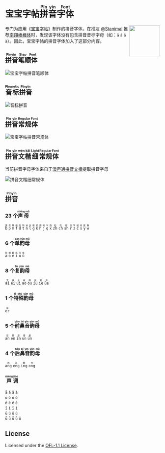 宝宝字帖<ruby>拼<rt>Pīn</rt>音<rt>yīn</rt>字体<rt>Font</rt></ruby>
===

<img align="right" width="100" src="https://github.com/user-attachments/assets/dce7016f-4301-4972-8fa2-a9a4140dbbb8" />

专门为应用《[宝宝字帖](https://github.com/jaywcjlove/copybook-generator)》制作的拼音字体。在推友 [@Stanimal](https://x.com/N4tli30/status/1814174567524700551) 推荐[南翔棒棒体](https://www.zcool.com.cn/work/ZNDc1MDMzNDA=.html)时，发现该字体没有包含拼音音标字母（如：`ā` `á` `ǎ` `à`）。因此，宝宝字帖的拼音字体加入了这部分内容。



## <ruby>拼音笔顺体<rt>Pīnyīn Step Font</rt></ruby>

![宝宝字帖拼音笔顺体](https://github.com/user-attachments/assets/71842a73-64a1-4b32-ba2f-466ddc06e699)

## <ruby>音标<rt>Phonetic</rt>拼音<rt>Pīnyīn</rt></ruby>

![音标拼音](https://github.com/user-attachments/assets/7432e4d6-0a4c-4230-b065-9d2d3c88d65b)

## <ruby>拼<rt>Pīn</rt>音<rt>yīn</rt>常规体<rt> Regular Font</rt></ruby>

![宝宝字帖拼音常规体](https://github.com/user-attachments/assets/276fd6d6-44fd-4ca6-a3ae-e5fdda048bee)

## <ruby>拼<rt>Pīn</rt>音<rt>yīn</rt>文<rt>wén</rt>楷<rt>kǎi</rt>细<rt>Light</rt>常规<rt>Regular</rt>体<rt>Font</rt></ruby>

当前拼音字母字体来自于[澳声通拼音文楷](https://github.com/jeffreyxuan/toneoz-font-pinyin-wenkai)提取拼音字母

![拼音文楷细常规体](https://github.com/user-attachments/assets/eb172e55-9a33-4091-8421-baa953d2fe4f)

## <ruby>拼音<rt>Pīnyīn</rt></ruby>

### 23 个<ruby>声母<rt>shēng mǔ</rt></ruby>

<ruby>`b`<rt>菠</rt></ruby>
<ruby>`p`<rt>泼</rt></ruby>
<ruby>`m`<rt>摩</rt></ruby>
<ruby>`f`<rt>佛</rt></ruby>
<ruby>`d`<rt>的</rt></ruby>
<ruby>`t`<rt>特</rt></ruby>
<ruby>`n`<rt>讷</rt></ruby>
<ruby>`l`<rt>乐</rt></ruby>
<ruby>`g`<rt>歌</rt></ruby>
<ruby>`k`<rt>可</rt></ruby>
<ruby>`h`<rt>喝</rt></ruby>
<ruby>`j`<rt>鸡</rt></ruby>
<ruby>`q`<rt>气</rt></ruby>
<ruby>`x`<rt>西</rt></ruby>
<ruby>`zh`<rt>知</rt></ruby>
<ruby>`ch`<rt>吃</rt></ruby>
<ruby>`sh`<rt>师</rt></ruby>
<ruby>`r`<rt>日</rt></ruby>
<ruby>`z`<rt>字</rt></ruby>
<ruby>`c`<rt>磁</rt></ruby>
<ruby>`s`<rt>司</rt></ruby>
<ruby>`y`<rt>医</rt></ruby>
<ruby>`w`<rt>舞</rt></ruby>

### 6 个<ruby>单韵母<rt>dān yùn mǔ</rt></ruby>

<ruby>`a`<rt>阿</rt></ruby>
<ruby>`o`<rt>哦</rt></ruby>
<ruby>`e`<rt>鹅</rt></ruby>
<ruby>`i`<rt>医</rt></ruby>
<ruby>`u`<rt>乌</rt></ruby>
<ruby>`ü`<rt>鱼</rt></ruby>

### 8 个<ruby>复韵母<rt>fù yùn mǔ</rt></ruby>

<ruby>`ai`<rt>艾</rt></ruby>
<ruby>`ei`<rt>诶</rt></ruby>
<ruby>`ui`<rt>水</rt></ruby>
<ruby>`ao`<rt>袄</rt></ruby>
<ruby>`ou`<rt>鸥</rt></ruby>
<ruby>`iu`<rt>优</rt></ruby>
<ruby>`ie`<rt>姐</rt></ruby>
<ruby>`üe`<rt>月</rt></ruby>

### 1 个<ruby>特殊韵母<rt>tè shū yùn mǔ</rt></ruby>

<ruby>`er`<rt>耳</rt></ruby>

### 5 个<ruby>前鼻音韵母<rt>qián bí yīn yùn mǔ</rt></ruby>

<ruby>`an`<rt>安</rt></ruby>
<ruby>`en`<rt>恩</rt></ruby>
<ruby>`in`<rt>音</rt></ruby>
<ruby>`un`<rt>春</rt></ruby>
<ruby>`ün`<rt>晕</rt></ruby>

### 4 个<ruby>后鼻音韵母<rt>hòu bí yīn yùn mǔ</rt></ruby>

<ruby>`ang`<rt>昂</rt></ruby>
<ruby>`eng`<rt>风</rt></ruby>
<ruby>`ing`<rt>鹦</rt></ruby>
<ruby>`ong`<rt>虫</rt></ruby>

### <ruby>声<rt>shēng</rt>调<rt>diào</rt></ruby>

`ā` `á` `ǎ` `à`  
`ō` `ó` `ǒ` `ò`  
`ē` `é` `ě` `è`  
`ī` `í` `ǐ` `ì`  
`ū` `ú` `ǔ` `ù`  
`ǖ` `ǘ` `ǚ` `ǜ` `ü`  

## License

Licensed under the [OFL-1.1 License](https://github.com/jaywcjlove/pinyin-font?tab=OFL-1.1-1-ov-file).
